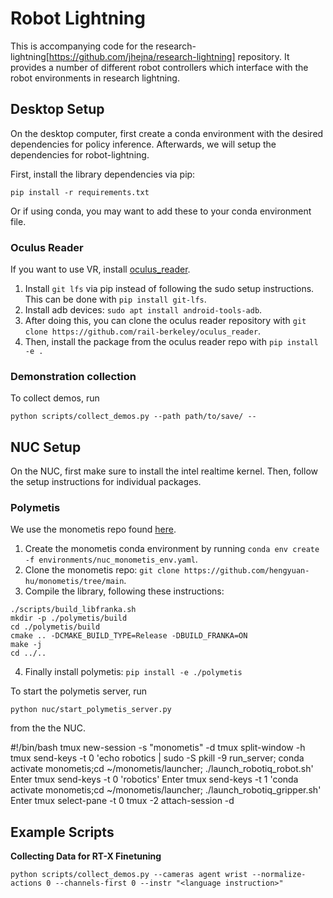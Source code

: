 # Robot Lightning

This is accompanying code for the research-lightning[https://github.com/jhejna/research-lightning] repository. It provides a number of different robot controllers which interface with the robot environments in research lightning.


## Desktop Setup
On the desktop computer, first create a conda environment with the desired dependencies for policy inference. Afterwards, we will setup the dependencies for robot-lightning.

First, install the library dependencies via pip:
```
pip install -r requirements.txt
```
Or if using conda, you may want to add these to your conda environment file.


### Oculus Reader
If you want to use VR, install [oculus_reader](https://github.com/rail-berkeley/oculus_reader).
1. Install `git lfs` via pip instead of following the sudo setup instructions. This can be done with `pip install git-lfs`.
2. Install adb devices: `sudo apt install android-tools-adb`.
3. After doing this, you can clone the oculus reader repository with `git clone https://github.com/rail-berkeley/oculus_reader`.
4. Then, install the package from the oculus reader repo with `pip install -e .`


### Demonstration collection
To collect demos, run
```
python scripts/collect_demos.py --path path/to/save/ --
```

## NUC Setup

On the NUC, first make sure to install the intel realtime kernel. Then, follow the setup instructions for individual packages.

### Polymetis
We use the monometis repo found [here](https://github.com/hengyuan-hu/monometis/tree/main).

1. Create the monometis conda environment by running `conda env create -f environments/nuc_monometis_env.yaml`.
2. Clone the monometis repo: `git clone https://github.com/hengyuan-hu/monometis/tree/main`.
3. Compile the library, following these instructions:
```
./scripts/build_libfranka.sh
mkdir -p ./polymetis/build
cd ./polymetis/build
cmake .. -DCMAKE_BUILD_TYPE=Release -DBUILD_FRANKA=ON
make -j
cd ../..
```
4. Finally install polymetis: `pip install -e ./polymetis`

To start the polymetis server, run
```
python nuc/start_polymetis_server.py
```
from the the NUC.


#!/bin/bash
tmux new-session -s "monometis" -d
tmux split-window -h
tmux send-keys -t 0 'echo robotics | sudo -S pkill -9 run_server; conda activate monometis;cd ~/monometis/launcher; ./launch_robotiq_robot.sh' Enter
tmux send-keys -t 0 'robotics' Enter
tmux send-keys -t 1 'conda activate monometis;cd ~/monometis/launcher; ./launch_robotiq_gripper.sh' Enter
tmux select-pane -t 0
tmux -2 attach-session -d

## Example Scripts

**Collecting Data for RT-X Finetuning**

```
python scripts/collect_demos.py --cameras agent wrist --normalize-actions 0 --channels-first 0 --instr "<language instruction>"
```
